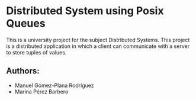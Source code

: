 # Distributed System using Posix Queues

This is a university project for the subject Distributed Systems. 
This project is a distributed application in which a client can communicate with a server to store tuples of values.

## Authors:

- Manuel Gómez-Plana Rodríguez
- Marina Pérez Barbero
